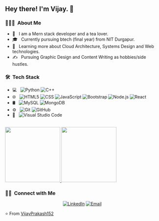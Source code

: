  

<h2> Hey there! I'm Vijay. 👋</h2>

<h3> 👨🏻‍💻 &nbsp;About Me </h3>

- 🤔 &nbsp; I am a Mern stack developer and a tea lover.
- 🎓 &nbsp; Currently pursuing btech (final year) from NIT Durgapur.
- 🌱 &nbsp; Learning more about Cloud Architecture, Systems Design and Web technologies.
- ✍️ &nbsp; Pursuing Graphic Design and Content Writing as hobbies/side hustles.
 
<h3> 🛠 &nbsp;Tech Stack</h3>

- 💻 &nbsp;
  ![Python](https://img.shields.io/badge/-Python-333333?style=flat&logo=python)
  ![C++](https://img.shields.io/badge/-C++-333333?style=flat&logo=C%2B%2B&logoColor=00599C)
- 🌐 &nbsp;
  ![HTML5](https://img.shields.io/badge/-HTML5-333333?style=flat&logo=HTML5)
  ![CSS](https://img.shields.io/badge/-CSS-333333?style=flat&logo=CSS3&logoColor=1572B6)
  ![JavaScript](https://img.shields.io/badge/-JavaScript-333333?style=flat&logo=javascript)
  ![Bootstrap](https://img.shields.io/badge/-Bootstrap-333333?style=flat&logo=bootstrap&logoColor=563D7C)
  ![Node.js](https://img.shields.io/badge/-Node.js-333333?style=flat&logo=node.js)
  ![React](https://img.shields.io/badge/-React-333333?style=flat&logo=react)
- 🛢 &nbsp;
  ![MySQL](https://img.shields.io/badge/-MySQL-333333?style=flat&logo=mysql)
  ![MongoDB](https://img.shields.io/badge/-MongoDB-333333?style=flat&logo=mongodb)
- ⚙️ &nbsp;
  ![Git](https://img.shields.io/badge/-Git-333333?style=flat&logo=git)
  ![GitHub](https://img.shields.io/badge/-GitHub-333333?style=flat&logo=github)
- 🔧 &nbsp;
  ![Visual Studio Code](https://img.shields.io/badge/-Visual%20Studio%20Code-333333?style=flat&logo=visual-studio-code&logoColor=007ACC)


<br/>

<a href="https://github.com/VijayPrakash152">
  <img height="180em" src="https://github-readme-stats.vercel.app/api?username=VijayPrakash152&theme=buefy&show_icons=true" />
  <img height="180em" src="https://github-readme-stats.vercel.app/api/top-langs/?username=VijayPrakash152&theme=buefy&layout=compact" />
</a>

<br/>

<h3> 🤝🏻 &nbsp;Connect with Me </h3>

<p align="center">
<a href="https://www.linkedin.com/in/vijay-prakash-7284ba1b1/"><img alt="LinkedIn" src="https://img.shields.io/badge/LinkedIn-Vijay%20Prakash%20-blue?style=flat-square&logo=linkedin"></a>
<a href="mailto:vijayprakashh06@gmail.com"><img alt="Email" src="https://img.shields.io/badge/Email-vijayprakashh06@gmail.com-blue?style=flat-square&logo=gmail"></a>
</p>

⭐️ From [VijayPrakash152](https://github.com/VijayPrakash152)
